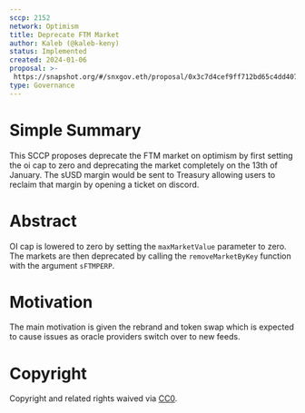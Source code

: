 ```yaml
---
sccp: 2152
network: Optimism 
title: Deprecate FTM Market
author: Kaleb (@kaleb-keny)
status: Implemented
created: 2024-01-06
proposal: >-
 https://snapshot.org/#/snxgov.eth/proposal/0x3c7d4cef9ff712bd65c4dd4070c5ace12147e82c69735e91515a0fa32abd8e0e
type: Governance
---
```


# Simple Summary

This SCCP proposes deprecate the FTM market on optimism by first setting the oi cap to zero and deprecating the market completely on the 13th of January. The sUSD margin would be sent to Treasury allowing users to reclaim that margin by opening a ticket on discord.

# Abstract

OI cap is lowered to zero by setting the `maxMarketValue` parameter to zero. The markets are then deprecated by calling the `removeMarketByKey` function with the argument `sFTMPERP`.

# Motivation

The main motivation is given the rebrand and token swap which is expected to cause issues as oracle providers switch over to new feeds.


# Copyright
Copyright and related rights waived via [CC0](https://creativecommons.org/publicdomain/zero/1.0/).
